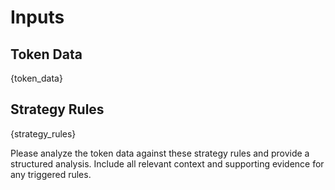 # Inputs

## Token Data
{token_data}

## Strategy Rules
{strategy_rules}

Please analyze the token data against these strategy rules and provide a structured analysis. Include all relevant context and supporting evidence for any triggered rules.
